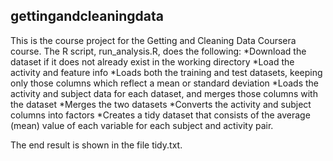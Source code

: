 ## gettingandcleaningdata
This is the course project for the Getting and Cleaning Data Coursera course. The R script, run_analysis.R, does the following:
*Download the dataset if it does not already exist in the working directory
*Load the activity and feature info
*Loads both the training and test datasets, keeping only those columns which reflect a mean or standard deviation
*Loads the activity and subject data for each dataset, and merges those columns with the dataset
*Merges the two datasets
*Converts the activity and subject columns into factors
*Creates a tidy dataset that consists of the average (mean) value of each variable for each subject and activity pair.

The end result is shown in the file tidy.txt.
